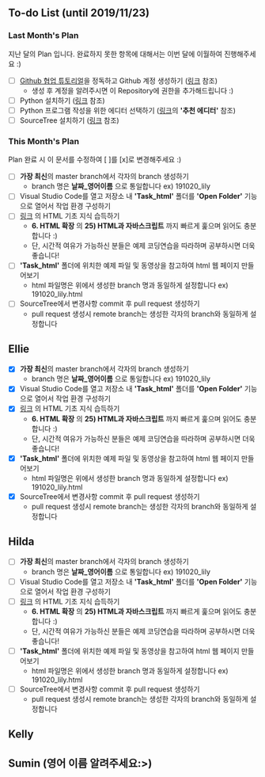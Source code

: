 ## To-do List (until 2019/11/23)
### Last Month's Plan
지난 달의 Plan 입니다. 완료하지 못한 항목에 대해서는 이번 달에 이월하여 진행해주세요 :)
- [ ] [Github 협업 튜토리얼](https://milooy.wordpress.com/2017/06/21/working-together-with-github-tutorial/)을 정독하고 Github 계정 생성하기 ([링크](https://gabii.tistory.com/entry/Git-Github-%EA%B3%84%EC%A0%95-%EC%83%9D%EC%84%B1%ED%95%98%EA%B8%B0) 참조)
	- 생성 후 계정을 알려주시면 이 Repository에 권한을 추가해드립니다 :)
- [ ] Python 설치하기 ([링크](https://wikidocs.net/8) 참조)
- [ ] Python 프로그램 작성을 위한 에디터 선택하기 ([링크](https://wikidocs.net/17684)의 **'추천 에디터'** 참조)
- [ ] SourceTree 설치하기 ([링크](https://devjjo.tistory.com/24) 참조)

### This Month's Plan
Plan 완료 시 이 문서를 수정하여 [ ]를 [x]로 변경해주세요 :)
- [ ] **가장 최신**의 master branch에서 각자의 branch 생성하기
	- branch 명은 **날짜_영어이름** 으로 통일합니다 ex) 191020_lily
- [ ] Visual Studio Code를 열고 저장소 내 **'Task_html'** 폴더를 **'Open Folder'** 기능으로 열어서 작업 환경 구성하기
- [ ] [링크](http://tcpschool.com/html/intro) 의 HTML 기초 지식 습득하기
	- **6. HTML 확장** 의 **25) HTML과 자바스크립트** 까지 빠르게 훑으며 읽어도 충분합니다 :)
	- 단, 시간적 여유가 가능하신 분들은 예제 코딩연습을 따라하며 공부하시면 더욱 좋습니다!
- [ ] **'Task_html'** 폴더에 위치한 예제 파일 및 동영상을 참고하여 html 웹 페이지 만들어보기
	- html 파일명은 위에서 생성한 branch 명과 동일하게 설정합니다 ex) 191020_lily.html
- [ ] SourceTree에서 변경사항 commit 후 pull request 생성하기
	- pull request 생성시 remote branch는 생성한 각자의 branch와 동일하게 설정합니다


## Ellie
- [x] **가장 최신**의 master branch에서 각자의 branch 생성하기
	- branch 명은 **날짜_영어이름** 으로 통일합니다 ex) 191020_lily
- [x] Visual Studio Code를 열고 저장소 내 **'Task_html'** 폴더를 **'Open Folder'** 기능으로 열어서 작업 환경 구성하기
- [x] [링크](http://tcpschool.com/html/intro) 의 HTML 기초 지식 습득하기
	- **6. HTML 확장** 의 **25) HTML과 자바스크립트** 까지 빠르게 훑으며 읽어도 충분합니다 :)
	- 단, 시간적 여유가 가능하신 분들은 예제 코딩연습을 따라하며 공부하시면 더욱 좋습니다!
- [x] **'Task_html'** 폴더에 위치한 예제 파일 및 동영상을 참고하여 html 웹 페이지 만들어보기
	- html 파일명은 위에서 생성한 branch 명과 동일하게 설정합니다 ex) 191020_lily.html
- [x] SourceTree에서 변경사항 commit 후 pull request 생성하기
	- pull request 생성시 remote branch는 생성한 각자의 branch와 동일하게 설정합니다


## Hilda
- [ ] **가장 최신**의 master branch에서 각자의 branch 생성하기
	- branch 명은 **날짜_영어이름** 으로 통일합니다 ex) 191020_lily
- [ ] Visual Studio Code를 열고 저장소 내 **'Task_html'** 폴더를 **'Open Folder'** 기능으로 열어서 작업 환경 구성하기
- [ ] [링크](http://tcpschool.com/html/intro) 의 HTML 기초 지식 습득하기
	- **6. HTML 확장** 의 **25) HTML과 자바스크립트** 까지 빠르게 훑으며 읽어도 충분합니다 :)
	- 단, 시간적 여유가 가능하신 분들은 예제 코딩연습을 따라하며 공부하시면 더욱 좋습니다!
- [ ] **'Task_html'** 폴더에 위치한 예제 파일 및 동영상을 참고하여 html 웹 페이지 만들어보기
	- html 파일명은 위에서 생성한 branch 명과 동일하게 설정합니다 ex) 191020_lily.html
- [ ] SourceTree에서 변경사항 commit 후 pull request 생성하기
	- pull request 생성시 remote branch는 생성한 각자의 branch와 동일하게 설정합니다


## Kelly



## Sumin (영어 이름 알려주세요:>)
